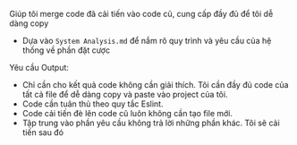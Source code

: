 Giúp tôi merge code đã cải tiến vào code cũ, cung cấp đầy đủ để tôi dễ dàng copy

- Dựa vào `System Analysis.md` để nắm rõ quy trình và yêu cầu của hệ thống về phần đặt cược

Yêu cầu Output:

- Chỉ cần cho kết quả code không cần giải thích. Tôi cần đầy đủ code của tất cả file để dễ dàng copy và paste vào project của tôi.
- Code cần tuân thủ theo quy tắc Eslint.
- Code cải tiến đè lên code cũ luôn không cần tạo file mới.
- Tập trung vào phần yêu cầu không trả lời những phần khác. Tôi sẽ cải tiến sau đó
